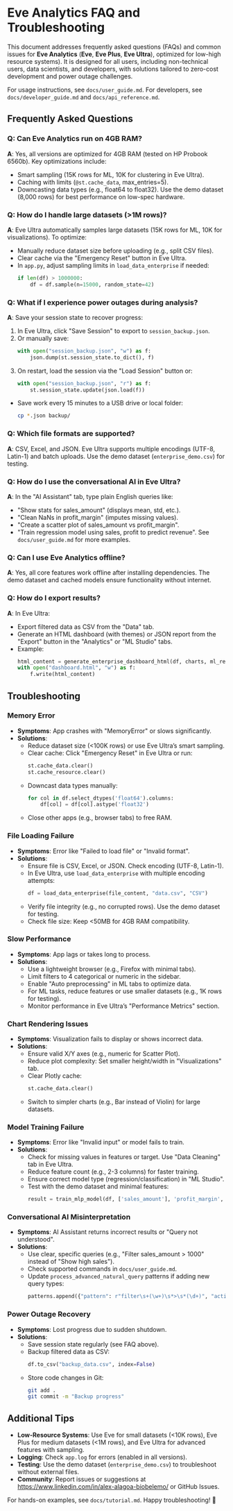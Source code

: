 # Eve Analytics FAQ and Troubleshooting

This document addresses frequently asked questions (FAQs) and common issues for **Eve Analytics** (**Eve**, **Eve Plus**, **Eve Ultra**), optimized for low-high resource systems). It is designed for all users, including non-technical users, data scientists, and developers, with solutions tailored to zero-cost development and power outage challenges.

For usage instructions, see `docs/user_guide.md`. For developers, see `docs/developer_guide.md` and `docs/api_reference.md`.

## Frequently Asked Questions

### **Q: Can Eve Analytics run on 4GB RAM?**
**A**: Yes, all versions are optimized for 4GB RAM (tested on HP Probook 6560b). Key optimizations include:
- Smart sampling (15K rows for ML, 10K for clustering in Eve Ultra).
- Caching with limits (`@st.cache_data`, max_entries=5).
- Downcasting data types (e.g., float64 to float32).
Use the demo dataset (8,000 rows) for best performance on low-spec hardware.

### **Q: How do I handle large datasets (>1M rows)?**
**A**: Eve Ultra automatically samples large datasets (15K rows for ML, 10K for visualizations). To optimize:
- Manually reduce dataset size before uploading (e.g., split CSV files).
- Clear cache via the "Emergency Reset" button in Eve Ultra.
- In `app.py`, adjust sampling limits in `load_data_enterprise` if needed:
  ```python
  if len(df) > 1000000:
      df = df.sample(n=15000, random_state=42)
  ```

### **Q: What if I experience power outages during analysis?**
**A**: Save your session state to recover progress:
1. In Eve Ultra, click "Save Session" to export to `session_backup.json`.
2. Or manually save:
   ```python
   with open("session_backup.json", "w") as f:
       json.dump(st.session_state.to_dict(), f)
   ```
3. On restart, load the session via the "Load Session" button or:
   ```python
   with open("session_backup.json", "r") as f:
       st.session_state.update(json.load(f))
   ```
- Save work every 15 minutes to a USB drive or local folder:
  ```bash
  cp *.json backup/
  ```

### **Q: Which file formats are supported?**
**A**: CSV, Excel, and JSON. Eve Ultra supports multiple encodings (UTF-8, Latin-1) and batch uploads. Use the demo dataset (`enterprise_demo.csv`) for testing.

### **Q: How do I use the conversational AI in Eve Ultra?**
**A**: In the "AI Assistant" tab, type plain English queries like:
- "Show stats for sales_amount" (displays mean, std, etc.).
- "Clean NaNs in profit_margin" (imputes missing values).
- "Create a scatter plot of sales_amount vs profit_margin".
- "Train regression model using sales, profit to predict revenue".
See `docs/user_guide.md` for more examples.

### **Q: Can I use Eve Analytics offline?**
**A**: Yes, all core features work offline after installing dependencies. The demo dataset and cached models ensure functionality without internet.

### **Q: How do I export results?**
**A**: In Eve Ultra:
- Export filtered data as CSV from the "Data" tab.
- Generate an HTML dashboard (with themes) or JSON report from the "Export" button in the "Analytics" or "ML Studio" tabs.
- Example:
  ```python
  html_content = generate_enterprise_dashboard_html(df, charts, ml_results, anomaly_results, "Professional")
  with open("dashboard.html", "w") as f:
      f.write(html_content)
  ```

## Troubleshooting

### **Memory Error**
- **Symptoms**: App crashes with "MemoryError" or slows significantly.
- **Solutions**:
  - Reduce dataset size (<100K rows) or use Eve Ultra’s smart sampling.
  - Clear cache: Click "Emergency Reset" in Eve Ultra or run:
    ```python
    st.cache_data.clear()
    st.cache_resource.clear()
    ```
  - Downcast data types manually:
    ```python
    for col in df.select_dtypes('float64').columns:
        df[col] = df[col].astype('float32')
    ```
  - Close other apps (e.g., browser tabs) to free RAM.

### **File Loading Failure**
- **Symptoms**: Error like "Failed to load file" or "Invalid format".
- **Solutions**:
  - Ensure file is CSV, Excel, or JSON. Check encoding (UTF-8, Latin-1).
  - In Eve Ultra, use `load_data_enterprise` with multiple encoding attempts:
    ```python
    df = load_data_enterprise(file_content, "data.csv", "CSV")
    ```
  - Verify file integrity (e.g., no corrupted rows). Use the demo dataset for testing.
  - Check file size: Keep <50MB for 4GB RAM compatibility.

### **Slow Performance**
- **Symptoms**: App lags or takes long to process.
- **Solutions**:
  - Use a lightweight browser (e.g., Firefox with minimal tabs).
  - Limit filters to 4 categorical or numeric in the sidebar.
  - Enable "Auto preprocessing" in ML tabs to optimize data.
  - For ML tasks, reduce features or use smaller datasets (e.g., 1K rows for testing).
  - Monitor performance in Eve Ultra’s "Performance Metrics" section.

### **Chart Rendering Issues**
- **Symptoms**: Visualization fails to display or shows incorrect data.
- **Solutions**:
  - Ensure valid X/Y axes (e.g., numeric for Scatter Plot).
  - Reduce plot complexity: Set smaller height/width in "Visualizations" tab.
  - Clear Plotly cache:
    ```python
    st.cache_data.clear()
    ```
  - Switch to simpler charts (e.g., Bar instead of Violin) for large datasets.

### **Model Training Failure**
- **Symptoms**: Error like "Invalid input" or model fails to train.
- **Solutions**:
  - Check for missing values in features or target. Use "Data Cleaning" tab in Eve Ultra.
  - Reduce feature count (e.g., 2-3 columns) for faster training.
  - Ensure correct model type (regression/classification) in "ML Studio".
  - Test with the demo dataset and minimal features:
    ```python
    result = train_mlp_model(df, ['sales_amount'], 'profit_margin', 'regression')
    ```

### **Conversational AI Misinterpretation**
- **Symptoms**: AI Assistant returns incorrect results or "Query not understood".
- **Solutions**:
  - Use clear, specific queries (e.g., "Filter sales_amount > 1000" instead of "Show high sales").
  - Check supported commands in `docs/user_guide.md`.
  - Update `process_advanced_natural_query` patterns if adding new query types:
    ```python
    patterns.append({"pattern": r"filter\s+(\w+)\s*>\s*(\d+)", "action": "filter_numeric"})
    ```

### **Power Outage Recovery**
- **Symptoms**: Lost progress due to sudden shutdown.
- **Solutions**:
  - Save session state regularly (see FAQ above).
  - Backup filtered data as CSV:
    ```python
    df.to_csv("backup_data.csv", index=False)
    ```
  - Store code changes in Git:
    ```bash
    git add .
    git commit -m "Backup progress"
    ```

## Additional Tips
- **Low-Resource Systems**: Use Eve for small datasets (<10K rows), Eve Plus for medium datasets (<1M rows), and Eve Ultra for advanced features with sampling.
- **Logging**: Check `app.log` for errors (enabled in all versions).
- **Testing**: Use the demo dataset (`enterprise_demo.csv`) to troubleshoot without external files.
- **Community**: Report issues or suggestions at https://www.linkedin.com/in/alex-alagoa-biobelemo/ or GitHub Issues.

For hands-on examples, see `docs/tutorial.md`. Happy troubleshooting! 🚀
